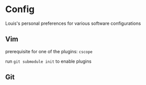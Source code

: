 # Config
Louis's personal preferences for various software configurations

## Vim
prerequisite for one of the plugins: `cscope`

run `git submodule init` to enable plugins

## Git

